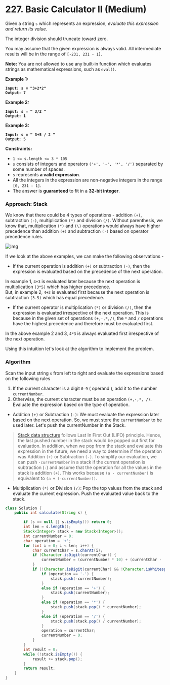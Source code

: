 # 227. Basic Calculator II (Medium)

Given a string `s` which represents an expression, _evaluate this expression and return its value_.&#x20;

The integer division should truncate toward zero.

You may assume that the given expression is always valid. All intermediate results will be in the range of `[-231, 231 - 1]`.

**Note:** You are not allowed to use any built-in function which evaluates strings as mathematical expressions, such as `eval()`.

&#x20;

**Example 1:**

<pre><code><strong>Input: s = "3+2*2"
</strong><strong>Output: 7
</strong></code></pre>

**Example 2:**

<pre><code><strong>Input: s = " 3/2 "
</strong><strong>Output: 1
</strong></code></pre>

**Example 3:**

<pre><code><strong>Input: s = " 3+5 / 2 "
</strong><strong>Output: 5
</strong></code></pre>

&#x20;

**Constraints:**

* `1 <= s.length <= 3 * 105`
* `s` consists of integers and operators `('+', '-', '*', '/')` separated by some number of spaces.
* `s` represents **a valid expression**.
* All the integers in the expression are non-negative integers in the range `[0, 231 - 1]`.
* The answer is **guaranteed** to fit in a **32-bit integer**.

### Approach: Stack

We know that there could be 4 types of operations - addition `(+)`, subtraction `(-)`, multiplication `(*)` and division `(/)`. Without parenthesis, we know that, multiplication `(*)` and `(\)` operations would always have higher precedence than addition `(+)` and subtraction `(-)` based on operator precedence rules.

![img](https://leetcode.com/problems/basic-calculator-ii/Figures/227/calculator\_overview.png)

If we look at the above examples, we can make the following observations -

* If the current operation is addition `(+)` or subtraction `(-)`, then the expression is evaluated based on the precedence of the next operation.

In example 1, `4+3` is evaluated later because the next operation is multiplication `(3*5)` which has higher precedence.\
But, in example 2, `4+3` is evaluated first because the next operation is subtraction `(3-5)` which has equal precedence.

* If the current operator is multiplication `(*)` or division `(/)`, then the expression is evaluated irrespective of the next operation. This is because in the given set of operations `(+,-,*,/)`, the `*` and `/` operations have the highest precedence and therefore must be evaluated first.

In the above example 2 and 3, `4*3` is always evaluated first irrespective of the next operation.

Using this intuition let's look at the algorithm to implement the problem.

### **Algorithm**

Scan the input string `s` from left to right and evaluate the expressions based on the following rules

1. If the current character is a digit `0-9` ( operand ), add it to the number `currentNumber`.
2. Otherwise, the current character must be an operation `(+,-,*, /)`. Evaluate the expression based on the type of operation.

* Addition `(+)` or Subtraction `(-)`: We must evaluate the expression later based on the next operation. So, we must store the `currentNumber` to be used later. Let's push the currentNumber in the Stack.

> [Stack data structure](https://leetcode.com/explore/learn/card/queue-stack/230/usage-stack/) follows Last In First Out (LIFO) principle. Hence, the last pushed number in the stack would be popped out first for evaluation. In addition, when we pop from the stack and evaluate this expression in the future, we need a way to determine if the operation was Addition `(+)` or Subtraction `(-)`. To simplify our evaluation, we can push `-currentNumber` in a stack if the current operation is subtraction (`-`) and assume that the operation for all the values in the stack is addition `(+)`. This works because `(a - currentNumber)` is equivalent to `(a + (-currentNumber))`.

* Multiplication `(*)` or Division `(/)`: Pop the top values from the stack and evaluate the current expression. Push the evaluated value back to the stack.

```java
class Solution {
    public int calculate(String s) {

        if (s == null || s.isEmpty()) return 0;
        int len = s.length();
        Stack<Integer> stack = new Stack<Integer>();
        int currentNumber = 0;
        char operation = '+';
        for (int i = 0; i < len; i++) {
            char currentChar = s.charAt(i);
            if (Character.isDigit(currentChar)) {
                currentNumber = (currentNumber * 10) + (currentChar - '0');
            }
            if (!Character.isDigit(currentChar) && !Character.isWhitespace(currentChar) || i == len - 1) {
                if (operation == '-') {
                    stack.push(-currentNumber);
                }
                else if (operation == '+') {
                    stack.push(currentNumber);
                }
                else if (operation == '*') {
                    stack.push(stack.pop() * currentNumber);
                }
                else if (operation == '/') {
                    stack.push(stack.pop() / currentNumber);
                }
                operation = currentChar;
                currentNumber = 0;
            }
        }
        int result = 0;
        while (!stack.isEmpty()) {
            result += stack.pop();
        }
        return result;
    }
}

```
